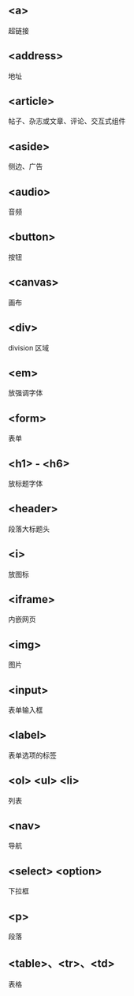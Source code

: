 ## &lt;a>

超链接

## &lt;address>

地址

## &lt;article>

帖子、杂志或文章、评论、交互式组件

## &lt;aside>

侧边、广告

## &lt;audio>

音频

## &lt;button>

按钮

## &lt;canvas>

画布

## &lt;div>

division 区域

## &lt;em>

放强调字体

## &lt;form>

表单

## &lt;h1> - &lt;h6>

放标题字体

## &lt;header>

段落大标题头

## &lt;i>

放图标

## &lt;iframe>

内嵌网页

## &lt;img>

图片

## &lt;input>

表单输入框

## &lt;label>

表单选项的标签

## &lt;ol> &lt;ul> &lt;li>

列表

## &lt;nav>

导航

## &lt;select> &lt;option>

下拉框

## &lt;p>

段落

## &lt;table>、&lt;tr>、&lt;td>

表格
